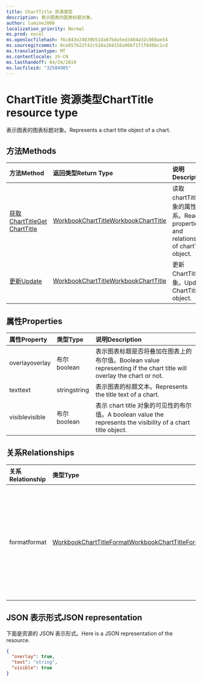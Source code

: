 ```yaml
---
title: ChartTitle 资源类型
description: 表示图表的图表标题对象。
author: lumine2008
localization_priority: Normal
ms.prod: excel
ms.openlocfilehash: f6c843e24839b51da67bda5ed3484a32c868ae54
ms.sourcegitcommit: 0ce657622f42c510a104156a96bf1f1f040bc1cd
ms.translationtype: MT
ms.contentlocale: zh-CN
ms.lasthandoff: 04/24/2019
ms.locfileid: "32584985"
---
```

# <a name="charttitle-resource-type"></a><span data-ttu-id="dba76-103">ChartTitle 资源类型</span><span class="sxs-lookup"><span data-stu-id="dba76-103">ChartTitle resource type</span></span>

<span data-ttu-id="dba76-104">表示图表的图表标题对象。</span><span class="sxs-lookup"><span data-stu-id="dba76-104">Represents a chart title object of a chart.</span></span>


## <a name="methods"></a><span data-ttu-id="dba76-105">方法</span><span class="sxs-lookup"><span data-stu-id="dba76-105">Methods</span></span>

| <span data-ttu-id="dba76-106">方法</span><span class="sxs-lookup"><span data-stu-id="dba76-106">Method</span></span>           | <span data-ttu-id="dba76-107">返回类型</span><span class="sxs-lookup"><span data-stu-id="dba76-107">Return Type</span></span>    |<span data-ttu-id="dba76-108">说明</span><span class="sxs-lookup"><span data-stu-id="dba76-108">Description</span></span>|
|:---------------|:--------|:----------|
|[<span data-ttu-id="dba76-109">获取 ChartTitle</span><span class="sxs-lookup"><span data-stu-id="dba76-109">Get ChartTitle</span></span>](../api/charttitle-get.md) | [<span data-ttu-id="dba76-110">WorkbookChartTitle</span><span class="sxs-lookup"><span data-stu-id="dba76-110">WorkbookChartTitle</span></span>](charttitle.md) |<span data-ttu-id="dba76-111">读取 chartTitle 对象的属性和关系。</span><span class="sxs-lookup"><span data-stu-id="dba76-111">Read properties and relationships of chartTitle object.</span></span>|
|[<span data-ttu-id="dba76-112">更新</span><span class="sxs-lookup"><span data-stu-id="dba76-112">Update</span></span>](../api/charttitle-update.md) | [<span data-ttu-id="dba76-113">WorkbookChartTitle</span><span class="sxs-lookup"><span data-stu-id="dba76-113">WorkbookChartTitle</span></span>](charttitle.md)    |<span data-ttu-id="dba76-114">更新 ChartTitle 对象。</span><span class="sxs-lookup"><span data-stu-id="dba76-114">Update ChartTitle object.</span></span> |

## <a name="properties"></a><span data-ttu-id="dba76-115">属性</span><span class="sxs-lookup"><span data-stu-id="dba76-115">Properties</span></span>
| <span data-ttu-id="dba76-116">属性</span><span class="sxs-lookup"><span data-stu-id="dba76-116">Property</span></span>     | <span data-ttu-id="dba76-117">类型</span><span class="sxs-lookup"><span data-stu-id="dba76-117">Type</span></span>   |<span data-ttu-id="dba76-118">说明</span><span class="sxs-lookup"><span data-stu-id="dba76-118">Description</span></span>|
|:---------------|:--------|:----------|
|<span data-ttu-id="dba76-119">overlay</span><span class="sxs-lookup"><span data-stu-id="dba76-119">overlay</span></span>|<span data-ttu-id="dba76-120">布尔</span><span class="sxs-lookup"><span data-stu-id="dba76-120">boolean</span></span>|<span data-ttu-id="dba76-121">表示图表标题是否将叠加在图表上的布尔值。</span><span class="sxs-lookup"><span data-stu-id="dba76-121">Boolean value representing if the chart title will overlay the chart or not.</span></span>|
|<span data-ttu-id="dba76-122">text</span><span class="sxs-lookup"><span data-stu-id="dba76-122">text</span></span>|<span data-ttu-id="dba76-123">string</span><span class="sxs-lookup"><span data-stu-id="dba76-123">string</span></span>|<span data-ttu-id="dba76-124">表示图表的标题文本。</span><span class="sxs-lookup"><span data-stu-id="dba76-124">Represents the title text of a chart.</span></span>|
|<span data-ttu-id="dba76-125">visible</span><span class="sxs-lookup"><span data-stu-id="dba76-125">visible</span></span>|<span data-ttu-id="dba76-126">布尔</span><span class="sxs-lookup"><span data-stu-id="dba76-126">boolean</span></span>|<span data-ttu-id="dba76-127">表示 chart title 对象的可见性的布尔值。</span><span class="sxs-lookup"><span data-stu-id="dba76-127">A boolean value the represents the visibility of a chart title object.</span></span>|

## <a name="relationships"></a><span data-ttu-id="dba76-128">关系</span><span class="sxs-lookup"><span data-stu-id="dba76-128">Relationships</span></span>
| <span data-ttu-id="dba76-129">关系</span><span class="sxs-lookup"><span data-stu-id="dba76-129">Relationship</span></span> | <span data-ttu-id="dba76-130">类型</span><span class="sxs-lookup"><span data-stu-id="dba76-130">Type</span></span>   |<span data-ttu-id="dba76-131">说明</span><span class="sxs-lookup"><span data-stu-id="dba76-131">Description</span></span>|
|:---------------|:--------|:----------|
|<span data-ttu-id="dba76-132">format</span><span class="sxs-lookup"><span data-stu-id="dba76-132">format</span></span>|[<span data-ttu-id="dba76-133">WorkbookChartTitleFormat</span><span class="sxs-lookup"><span data-stu-id="dba76-133">WorkbookChartTitleFormat</span></span>](charttitleformat.md)|<span data-ttu-id="dba76-134">表示图表标题的格式，包括填充和字体格式。</span><span class="sxs-lookup"><span data-stu-id="dba76-134">Represents the formatting of a chart title, which includes fill and font formatting.</span></span> <span data-ttu-id="dba76-135">只读。</span><span class="sxs-lookup"><span data-stu-id="dba76-135">Read-only.</span></span>|

## <a name="json-representation"></a><span data-ttu-id="dba76-136">JSON 表示形式</span><span class="sxs-lookup"><span data-stu-id="dba76-136">JSON representation</span></span>

<span data-ttu-id="dba76-137">下面是资源的 JSON 表示形式。</span><span class="sxs-lookup"><span data-stu-id="dba76-137">Here is a JSON representation of the resource.</span></span>

<!-- {
  "blockType": "resource",
  "baseType": "microsoft.graph.entity",
  "optionalProperties": [

  ],
  "@odata.type": "microsoft.graph.workbookChartTitle"
}-->

```json
{
  "overlay": true,
  "text": "string",
  "visible": true
}

```

<!-- uuid: 8fcb5dbc-d5aa-4681-8e31-b001d5168d79
2015-10-25 14:57:30 UTC -->
<!-- {
  "type": "#page.annotation",
  "description": "ChartTitle resource",
  "keywords": "",
  "section": "documentation",
  "tocPath": ""
}-->

